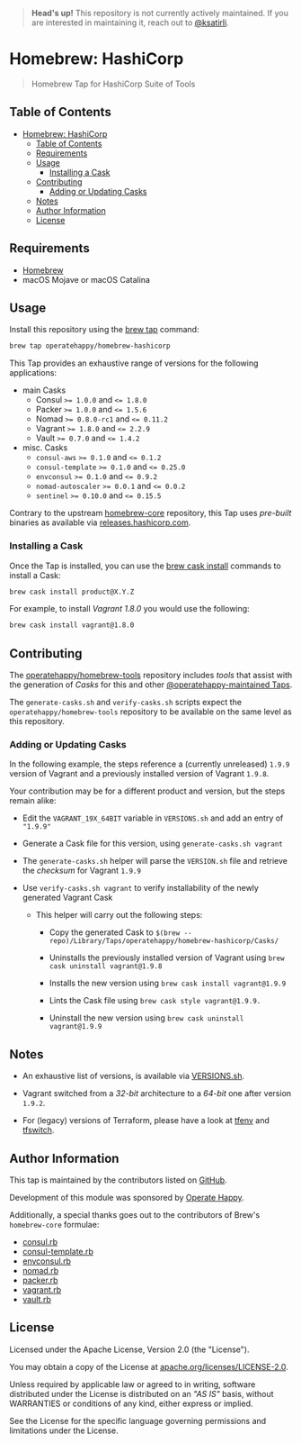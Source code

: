 > **Head's up!**
> This repository is not currently actively maintained. If you are interested in maintaining it, reach out to [@ksatirli](https://github.com/ksatirli).

# Homebrew: HashiCorp

> Homebrew Tap for HashiCorp Suite of Tools

## Table of Contents

- [Homebrew: HashiCorp](#homebrew-hashicorp)
  - [Table of Contents](#table-of-contents)
  - [Requirements](#requirements)
  - [Usage](#usage)
    - [Installing a Cask](#installing-a-cask)
  - [Contributing](#contributing)
    - [Adding or Updating Casks](#adding-or-updating-casks)
  - [Notes](#notes)
  - [Author Information](#author-information)
  - [License](#license)

## Requirements

- [Homebrew](https://github.com/Homebrew/brew)
- macOS Mojave or macOS Catalina

## Usage

Install this repository using the [brew tap](https://docs.brew.sh/Taps#the-brew-tap-command) command:

```sh
brew tap operatehappy/homebrew-hashicorp
```

This Tap provides an exhaustive range of versions for the following applications:

- main Casks
  - Consul `>= 1.0.0` and `<= 1.8.0`
  - Packer `>= 1.0.0` and `<= 1.5.6`
  - Nomad `>= 0.8.0-rc1` and `<= 0.11.2`
  - Vagrant `>= 1.8.0` and `<= 2.2.9`
  - Vault `>= 0.7.0` and `<= 1.4.2`
- misc. Casks
  - `consul-aws` `>= 0.1.0` and `<= 0.1.2`
  - `consul-template` `>= 0.1.0` and `<= 0.25.0`
  - `envconsul` `>= 0.1.0` and `<= 0.9.2`
  - `nomad-autoscaler` `>= 0.0.1` and `<= 0.0.2`
  - `sentinel` `>= 0.10.0` and `<= 0.15.5`

Contrary to the upstream [homebrew-core](https://github.com/Homebrew/homebrew-core/) repository, this Tap uses _pre-built_ binaries as available via [releases.hashicorp.com](https://releases.hashicorp.com/).

### Installing a Cask

Once the Tap is installed, you can use the [brew cask install](https://docs.brew.sh/How-to-Create-and-Maintain-a-Tap#installing) commands to install a Cask:

```sh
brew cask install product@X.Y.Z
```

For example, to install _Vagrant 1.8.0_  you would use the following:

```sh
brew cask install vagrant@1.8.0
```

## Contributing

The [operatehappy/homebrew-tools](https://github.com/operatehappy/homebrew-tools) repository includes _tools_ that assist with the generation of _Casks_ for this and other [@operatehappy-maintained Taps](https://github.com/search?q=org%3Aoperatehappy+homebrew-tap).

The `generate-casks.sh` and `verify-casks.sh` scripts expect the `operatehappy/homebrew-tools` repository to be available on the same level as this repository.

### Adding or Updating Casks

In the following example, the steps reference a (currently unreleased) `1.9.9` version of Vagrant and a previously installed version of Vagrant `1.9.8`.

Your contribution may be for a different product and version, but the steps remain alike:

- Edit the `VAGRANT_19X_64BIT` variable in `VERSIONS.sh` and add an entry of `"1.9.9"`

- Generate a Cask file for this version, using `generate-casks.sh vagrant`

- The `generate-casks.sh` helper will parse the `VERSION.sh` file and retrieve the _checksum_ for Vagrant `1.9.9`

- Use `verify-casks.sh vagrant` to verify installability of the newly generated Vagrant Cask

  - This helper will carry out the following steps:

    - Copy the generated Cask to `$(brew --repo)/Library/Taps/operatehappy/homebrew-hashicorp/Casks/`

    - Uninstalls the previously installed version of Vagrant using `brew cask uninstall vagrant@1.9.8`

    - Installs the new version using `brew cask install vagrant@1.9.9`

    - Lints the Cask file using `brew cask style vagrant@1.9.9.`

    - Uninstall the new version using `brew cask uninstall vagrant@1.9.9`

## Notes

- An exhaustive list of versions, is available via [VERSIONS.sh](https://github.com/operatehappy/homebrew-hashicorp/blob/master/VERSIONS.sh).

- Vagrant switched from a _32-bit_ architecture to a _64-bit_ one after version `1.9.2`.

- For (legacy) versions of Terraform, please have a look at [tfenv](https://github.com/tfutils/tfenv) and [tfswitch](https://warrensbox.github.io/terraform-switcher/).

## Author Information

This tap is maintained by the contributors listed on [GitHub](https://github.com/operatehappy/homebrew-hashicorp/graphs/contributors).

Development of this module was sponsored by [Operate Happy](https://github.com/operatehappy).

Additionally, a special thanks goes out to the contributors of Brew's `homebrew-core` formulae:

- [consul.rb](https://github.com/Homebrew/homebrew-core/commits/master/Formula/consul.rb)
- [consul-template.rb](https://github.com/Homebrew/homebrew-core/blob/master/Formula/consul-template.rb)
- [envconsul.rb](https://github.com/Homebrew/homebrew-core/blob/master/Formula/envconsul.rb)
- [nomad.rb](https://github.com/Homebrew/homebrew-core/commits/master/Formula/nomad.rb)
- [packer.rb](https://github.com/Homebrew/homebrew-core/commits/master/Formula/packer.rb)
- [vagrant.rb](https://github.com/Homebrew/homebrew-core/commits/master/Formula/vagrant.rb)
- [vault.rb](https://github.com/Homebrew/homebrew-core/commits/master/Formula/vault.rb)

## License

Licensed under the Apache License, Version 2.0 (the "License").

You may obtain a copy of the License at [apache.org/licenses/LICENSE-2.0](http://www.apache.org/licenses/LICENSE-2.0).

Unless required by applicable law or agreed to in writing, software distributed under the License is distributed on an _"AS IS"_ basis, without WARRANTIES or conditions of any kind, either express or implied.

See the License for the specific language governing permissions and limitations under the License.
